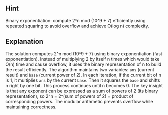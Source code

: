 ## Hint
Binary exponentiation: compute 2^n mod (10^9 + 7) efficiently using repeated squaring to avoid overflow and achieve O(log n) complexity.

## Explanation
The solution computes 2^n mod (10^9 + 7) using binary exponentiation (fast exponentiation). Instead of multiplying 2 by itself n times which would take O(n) time and cause overflow, it uses the binary representation of n to build the result efficiently. The algorithm maintains two variables: `ans` (current result) and `base` (current power of 2). In each iteration, if the current bit of n is 1, it multiplies `ans` by the current `base`. Then it squares the `base` and shifts n right by one bit. This process continues until n becomes 0. The key insight is that any exponent can be expressed as a sum of powers of 2 (its binary representation), so 2^n = 2^(sum of powers of 2) = product of corresponding powers. The modular arithmetic prevents overflow while maintaining correctness.
